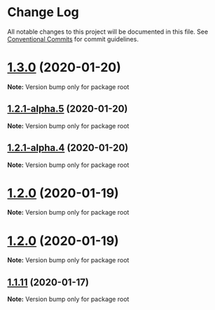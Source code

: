 # Change Log

All notable changes to this project will be documented in this file.
See [Conventional Commits](https://conventionalcommits.org) for commit guidelines.

# [1.3.0](https://github.com/accera-tech/solar-components/compare/v1.2.1-alpha.5...v1.3.0) (2020-01-20)

**Note:** Version bump only for package root





## [1.2.1-alpha.5](https://github.com/accera-tech/solar-components/compare/v1.2.1-alpha.4...v1.2.1-alpha.5) (2020-01-20)

**Note:** Version bump only for package root





## [1.2.1-alpha.4](https://github.com/accera-tech/solar-components/compare/v1.2.0...v1.2.1-alpha.4) (2020-01-20)

**Note:** Version bump only for package root






# [1.2.0](https://github.com/accera-tech/solar-components/compare/v1.1.11...v1.2.0) (2020-01-19)

**Note:** Version bump only for package root





# [1.2.0](https://github.com/accera-tech/solar-components/compare/v1.1.11...v1.2.0) (2020-01-19)

**Note:** Version bump only for package root





## [1.1.11](https://github.com/accera-tech/solar-components/compare/v1.1.10...v1.1.11) (2020-01-17)

**Note:** Version bump only for package root

